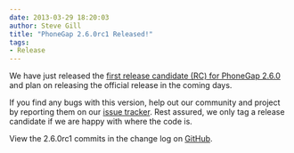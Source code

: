 ```yaml
---
date: 2013-03-29 18:20:03
author: Steve Gill
title: "PhoneGap 2.6.0rc1 Released!"
tags:
- Release
---
```


We have just released the [first release candidate (RC) for PhoneGap 2.6.0](https://s3.amazonaws.com/phonegap.download/phonegap-2.6.0rc1.zip) and plan on releasing the official release in the coming days.

If you find any bugs with this version, help out our community and project by reporting them on our <a href="https://issues.apache.org/jira/browse/CB">issue tracker</a>. Rest assured, we only tag a release candidate if we are happy with where the code is. 

View the 2.6.0rc1 commits in the change log on [GitHub](https://github.com/phonegap/phonegap/blob/2.6.0rc1/changelog).